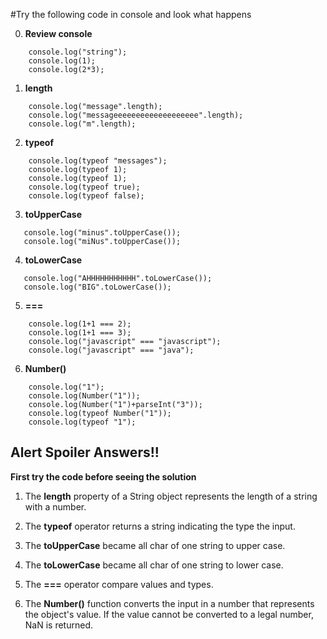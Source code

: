 #Try the following code in console and look what happens

0. **Review console**
```
    console.log("string");
    console.log(1);
    console.log(2*3);
```

1. **length**
```
    console.log("message".length);
    console.log("messageeeeeeeeeeeeeeeeeee".length);
    console.log("m".length);
```

2. **typeof**
```
    console.log(typeof "messages");
    console.log(typeof 1);
    console.log(typeof 1);
    console.log(typeof true);
    console.log(typeof false);
```

3. **toUpperCase**
```
   console.log("minus".toUpperCase());
   console.log("miNus".toUpperCase());
```

4. **toLowerCase**
```
   console.log("AHHHHHHHHHHH".toLowerCase());
   console.log("BIG".toLowerCase());
```

5. **===**
```
    console.log(1+1 === 2);
    console.log(1+1 === 3);
    console.log("javascript" === "javascript");
    console.log("javascript" === "java");   
```

6. **Number()**
```
    console.log("1");
    console.log(Number("1"));
    console.log(Number("1")+parseInt("3"));
    console.log(typeof Number("1"));
    console.log(typeof "1");
```

Alert Spoiler Answers!!
----------------------
**First try the code before seeing the solution**

1. The **length** property of a String object represents the length of a string with a number.

2. The **typeof** operator returns a string indicating the type the input.

3. The **toUpperCase** became all char of one string to upper case.

4. The **toLowerCase** became all char of one string to lower case.

5. The **===** operator compare values and types.

6. The **Number()** function converts the input in a number that represents the object's value. If the value cannot be converted to a legal number, NaN is returned.